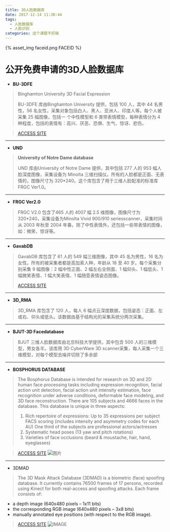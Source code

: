 ```yaml
---
title: 3D人脸数据库
date: 2017-12-14 11:38:44
tags:
  - 人脸数据库
  - 人脸识别
categories: 这个课题不好搞
---
```

{% asset_img faceid.png FACEID %}
<!-- more -->
# 公开免费申请的3D人脸数据库
* **BU-3DFE**
>Binghamton University 3D Facial Expression
>
> BU-3DFE 库由Binghamton University 提供，包括 100 人，其中 44 名男性，56 名女性，采集对象包括白人、黑人、亚洲人、印度人等。每个人被采集 25 幅图像，包括一
个中性模型和 6 类带表情模型，每种表情分为 4 种程度，包括的表情有：高兴、厌恶、恐惧、生气、惊讶、悲伤。

> [ACCESS SITE](http://www.cs.binghamton.edu/~lijun/Research/3DFE/3DFE_Analysis.html)

___

* **UND**
> **University of Notre Dame database**
>
> UND 库由University of Notre Dame 提供，其中包括 277 人的 953 幅人脸深度图像，采集设备为 Minolta 三维扫描仪。所有的人脸都是正面、无表情的，图像尺寸为 320*240。这个库包含了用于三维人脸配准的标准库 FRGC Ver1.0。

___

* **FRGC Ver2.0**
>
> FRGC V2.0 包含了465 人的 4007 幅 2.5 维图像，图像尺寸为 320*240，采集设备为Minolta Vivid 900/910 seriesscanner，采集时间从 2003 年秋至 2004 年春。除了中性表情外，还包括一些带表情的图像，如：微笑、惊讶等。

___

* **GavabDB**
>
> GavabDB 库包含了 61 人的 549 幅三维图像，其中 45 名为男性，16 名为女性。所有的被采集者都是高加索人种，年龄从 18 至 40 岁。每个采集分别采集 9 幅图像：2 幅中性正面、2 幅左右全侧面、1 幅仰头、1 幅低头、1 幅微笑表情、1 幅大笑表情、1 幅随意表情姿态图像。
>
> [ACCESS SITE](http://www.gavab.etsii.urjc.es/)

___

* **3D_RMA**
>
> 3D_RMA 库包含了 120 人，每人 6 幅点云深度数据，包括姿态：正面、左或右、仰头或低头。该数据由基于结构光的采集系统分两次采集。

___

* **BJUT-3D Facedatabase**
>
> BJUT 三维人脸数据库由北京科技大学提供，其中包含 500 人的三维模型，男女各半。该库用 3D CyberWare 3D scanner采集，每人采集一个三维模型，对每个模型去噪并切除了多余部

---

* **BOSPHORUS DATABASE**
> The Bosphorus Database is intended for research on 3D and 2D human face processing tasks including expression recognition, facial action unit detection, facial action unit intensity estimation, face recognition under adverse conditions, deformable face modeling, and 3D face reconstruction. There are 105 subjects and 4666 faces in the database. This database is unique in three aspects:
  > 1. Rich repertoire of expressions:
Up to 35 expressions per subject
FACS scoring (includes intensity and asymmetry codes for each AU)
One third of the subjects are professional actors/actresses
  > 2. Systematic head poses (13 yaw and pitch rotations)
  > 3. Varieties of face occlusions (beard & moustache, hair, hand, eyeglasses)

> [ACCESS SITE](http://bosphorus.ee.boun.edu.tr/Home.aspx)
> ![图片](http://bosphorus.ee.boun.edu.tr/Portals/0/Images/imtab_mixed1_files_small.jpg)

---

* 3DMAD
> The 3D Mask Attack Database (3DMAD) is a biometric (face) spoofing database. It currently contains 76500 frames of 17 persons, recorded using Kinect for both real-access and spoofing attacks. Each frame consists of:
* a depth image (640x480 pixels – 1x11 bits)
* the corresponding RGB image (640x480 pixels – 3x8 bits)
* manually annotated eye positions (with respect to the RGB image).

> [ACCESS SITE](https://www.idiap.ch/dataset/3dmad)
> ![IMAGE](https://www.idiap.ch/dataset/3dmad/fig_masks.png)
